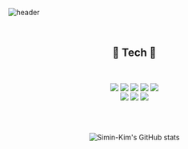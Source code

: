 <!-- ![header](https://capsule-render.vercel.app/api?type=soft&color=auto&height=140&section=header&text=SiminKim&fontSize=65&animation=twinkling) -->
![header](https://capsule-render.vercel.app/api?type=Egg&color=00c9ff&height=300&section=header&text=Simin%20Kim&fontSize=90)

<div align="center">

<br>

## 🚀 Tech 🚀

<br>

<a href=""><img src="https://img.shields.io/badge/-HTML5-E34F26?style=flat-square&logo=HTML5&logoColor=white"/></a>
<a href=""><img src="https://img.shields.io/badge/-CSS3-1572B6?style=flat-square&logo=CSS3&logoColor=white"/></a>
<a href=""><img src="https://img.shields.io/badge/-JavaScript-F7DF1E?style=flat-square&logo=JavaScript&logoColor=white"/></a>
<a href=""><img src="https://img.shields.io/badge/-TypeScript-3178C6?style=flat-square&logo=TypeScript&logoColor=white"/></a>
<a href=""><img src="https://img.shields.io/badge/-React-61DAFB?style=flat-square&logo=React&logoColor=white"/></a>
<br>
<a href=""><img src="https://img.shields.io/badge/-Visual Studio Code-007ACC?style=flat-square&logo=Visual Studio Code&logoColor=white"/></a>
<a href=""><img src="https://img.shields.io/badge/-Figma-F24E1E?style=flat-square&logo=Figma&logoColor=white"/></a>
<a href=""><img src="https://img.shields.io/badge/-GitKraken-179287?style=flat-square&logo=GitKraken&logoColor=white"/></a>


<br>
<br>


![Simin-Kim's GitHub stats](https://github-readme-stats.vercel.app/api?username=Simin-Kim&show_icons=true&theme=react)


<!--
**Simin-Kim/Simin-Kim** is a ✨ _special_ ✨ repository because its `README.md` (this file) appears on your GitHub profile.

Here are some ideas to get you started:

- 🔭 I’m currently working on ...
- 🌱 I’m currently learning ...
- 👯 I’m looking to collaborate on ...
- 🤔 I’m looking for help with ...
- 💬 Ask me about ...
- 📫 How to reach me: ...
- 😄 Pronouns: ...
- ⚡ Fun fact: ...
-->
